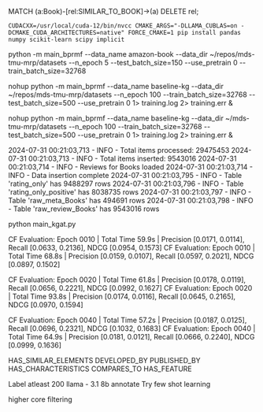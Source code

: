 

MATCH (a:Book)-[rel:SIMILAR_TO_BOOK]->(a) 
DELETE rel;


```
CUDACXX=/usr/local/cuda-12/bin/nvcc CMAKE_ARGS="-DLLAMA_CUBLAS=on -DCMAKE_CUDA_ARCHITECTURES=native" FORCE_CMAKE=1 pip install pandas numpy scikit-learn scipy implicit
```

python -m main_bprmf --data_name amazon-book --data_dir ~/repos/mds-tmu-mrp/datasets --n_epoch 5 --test_batch_size=150 --use_pretrain 0 --train_batch_size=32768  


nohup python -m main_bprmf --data_name baseline-kg --data_dir ~/repos/mds-tmu-mrp/datasets --n_epoch 100 --train_batch_size=32768  --test_batch_size=500 --use_pretrain 0 1> training.log 2> training.err &

nohup python -m main_bprmf --data_name baseline-kg --data_dir ~/mds-tmu-mrp/datasets --n_epoch 100 --train_batch_size=32768 --test_batch_size=500 --use_pretrain 0 1> training.log 2> training.err &

2024-07-31 00:21:03,713 - INFO - Total items processed: 29475453
2024-07-31 00:21:03,713 - INFO - Total items inserted: 9543016
2024-07-31 00:21:03,714 - INFO - Reviews for Books loaded
2024-07-31 00:21:03,714 - INFO - Data insertion complete
2024-07-31 00:21:03,795 - INFO - Table 'rating_only' has 9488297 rows
2024-07-31 00:21:03,796 - INFO - Table 'rating_only_positive' has 8038735 rows
2024-07-31 00:21:03,797 - INFO - Table 'raw_meta_Books' has 494691 rows
2024-07-31 00:21:03,798 - INFO - Table 'raw_review_Books' has 9543016 rows 

python main_kgat.py 

CF Evaluation: Epoch 0010 | Total Time 59.9s | Precision [0.0171, 0.0114], Recall [0.0633, 0.2136], NDCG [0.0954, 0.1573]
CF Evaluation: Epoch 0010 | Total Time 68.8s | Precision [0.0159, 0.0107], Recall [0.0597, 0.2021], NDCG [0.0897, 0.1502]

CF Evaluation: Epoch 0020 | Total Time 61.8s | Precision [0.0178, 0.0119], Recall [0.0656, 0.2221], NDCG [0.0992, 0.1627]
CF Evaluation: Epoch 0020 | Total Time 93.8s | Precision [0.0174, 0.0116], Recall [0.0645, 0.2165], NDCG [0.0970, 0.1594]


CF Evaluation: Epoch 0040 | Total Time 57.2s | Precision [0.0187, 0.0125], Recall [0.0696, 0.2321], NDCG [0.1032, 0.1683]
CF Evaluation: Epoch 0040 | Total Time 64.9s | Precision [0.0181, 0.0121], Recall [0.0666, 0.2240], NDCG [0.0999, 0.1636]



HAS_SIMILAR_ELEMENTS
DEVELOPED_BY
PUBLISHED_BY
HAS_CHARACTERISTICS
COMPARES_TO
HAS_FEATURE


Label atleast 200
llama - 3.1 8b 
annotate 
Try few shot learning





higher core filtering